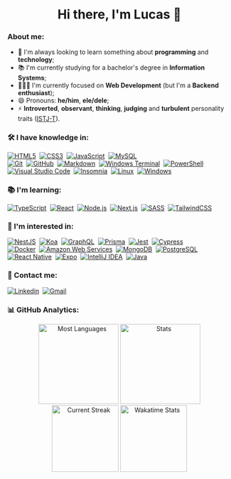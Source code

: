 <h1 align="center">Hi there, I'm Lucas&nbsp;👋</h1>

### About me:

- 🌱&nbsp;I'm always looking to learn something about **programming** and **technology**;
- 📚&nbsp;I'm currently studying for a bachelor's degree in **Information Systems**;
- 👨🏻‍💻&nbsp;I'm currently focused on **Web Development** (but I'm a **Backend enthusiast**); 
- 😄&nbsp;Pronouns: **he/him**, **ele/dele**;
- ⚡&nbsp;**Introverted**, **observant**, **thinking**, **judging** and **turbulent** personality traits ([ISTJ-T](https://www.16personalities.com/istj-personality)).

### 🛠&nbsp;I have knowledge in:

[![HTML5](https://img.shields.io/badge/-HTML5-111?style=flat&logo=html5)](https://developer.mozilla.org/en-US/docs/Web/HTML)&nbsp;
[![CSS3](https://img.shields.io/badge/-CSS3-111?style=flat&logo=css3&logoColor=2965f1)](https://developer.mozilla.org/en-US/docs/Web/CSS)&nbsp;
[![JavaScript](https://img.shields.io/badge/-JavaScript-111?style=flat&logo=javascript)](https://developer.mozilla.org/en-US/docs/Web/JavaScript)&nbsp;
[![MySQL](https://img.shields.io/badge/-MySQL-111?style=flat&logo=mysql)](https://www.mysql.com/)&nbsp; <br/>
[![Git](https://img.shields.io/badge/-Git-111?style=flat&logo=git)](https://git-scm.com/)&nbsp;
[![GitHub](https://img.shields.io/badge/-GitHub-111?style=flat&logo=github)](https://github.com/)&nbsp;
[![Markdown](https://img.shields.io/badge/-Markdown-111?style=flat&logo=markdown)](https://www.markdownguide.org/)&nbsp; 
[![Windows Terminal](https://img.shields.io/badge/-Windows%20Terminal-111?style=flat&logo=windows%20terminal)](https://docs.microsoft.com/en-us/windows/terminal/)&nbsp; 
[![PowerShell](https://img.shields.io/badge/-PowerShell-111?style=flat&logo=powershell)](https://docs.microsoft.com/en-us/powershell/scripting/overview?view=powershell-7.2)&nbsp; <br/>
[![Visual Studio Code](https://img.shields.io/badge/-Visual%20Studio%20Code-111?style=flat&logo=visual-studio-code&logoColor=007ACC)](https://code.visualstudio.com/)&nbsp;
[![Insomnia](https://img.shields.io/badge/-Insomnia-111?style=flat&logo=insomnia&logoColor=4000BF)](https://insomnia.rest/)&nbsp;
[![Linux](https://img.shields.io/badge/-Linux-111?style=flat&logo=linux)](https://www.linux.org/)&nbsp; 
[![Windows](https://img.shields.io/badge/-Windows-111?style=flat&logo=windows&logoColor=0078D6)](https://www.microsoft.com/en-us/windows)&nbsp; <br/>

### 📚&nbsp;I'm learning:

[![TypeScript](https://img.shields.io/badge/-TypeScript-111?style=flat&logo=typescript)](https://www.typescriptlang.org/)&nbsp;
[![React](https://img.shields.io/badge/-React-111?style=flat&logo=react)](https://reactjs.org/)&nbsp;
[![Node.js](https://img.shields.io/badge/-Node.js-111?style=flat&logo=node.js)](https://nodejs.org/en/)&nbsp; 
[![Next.js](https://img.shields.io/badge/-Next.js-111?style=flat&logo=next.js)](https://nextjs.org/)&nbsp;
[![SASS](https://img.shields.io/badge/-SASS-111?style=flat&logo=sass)](https://sass-lang.com/)&nbsp;
[![TailwindCSS](https://img.shields.io/badge/-Tailwind%20CSS-111?style=flat&logo=tailwindcss)](https://tailwindcss.com/)&nbsp; <br/>

### 🔭&nbsp;I'm interested in:

[![NestJS](https://img.shields.io/badge/-Nest%20JS-111?style=flat&logo=nestjs&logoColor=E0234E)](https://nestjs.com/)&nbsp;
[![Koa](https://img.shields.io/badge/-Koa-111?style=flat&logo=koa)](https://koajs.com/)&nbsp;
[![GraphQL](https://img.shields.io/badge/-GraphQL-111?style=flat&logo=graphql&logoColor=E10098)](https://graphql.org/)&nbsp;
[![Prisma](https://img.shields.io/badge/-Prisma-111?style=flat&logo=prisma&logoColor=16A394)](https://www.prisma.io/)&nbsp;
[![Jest](https://img.shields.io/badge/-Jest-111?style=flat&logo=jest&logoColor=C21325)](https://jestjs.io/)&nbsp;
[![Cypress](https://img.shields.io/badge/-Cypress-111?style=flat&logo=cypress)](https://www.cypress.io/)&nbsp; <br/>
[![Docker](https://img.shields.io/badge/-Docker-111?style=flat&logo=docker)](https://www.docker.com/)&nbsp;
[![Amazon Web Services](https://img.shields.io/badge/-AWS-111?style=flat&logo=amazon%20aws&logoColor=FF9900)](https://aws.amazon.com/)&nbsp;
[![MongoDB](https://img.shields.io/badge/-MongoDB-111?style=flat&logo=mongodb)](https://www.mongodb.com/)&nbsp;
[![PostgreSQL](https://img.shields.io/badge/-PostgreSQL-111?style=flat&logo=postgresql)](https://www.postgresql.org/)&nbsp; <br/>
[![React Native](https://img.shields.io/badge/-React%20Native-111?style=flat&logo=react&logoColor=fff)](https://reactnative.dev/)&nbsp;
[![Expo](https://img.shields.io/badge/-Expo-111?style=flat&logo=expo)](https://expo.dev/)&nbsp;
[![IntelliJ IDEA](https://img.shields.io/badge/-IntelliJ%20IDEA-111?style=flat&logo=IntelliJ%20IDEA)](https://www.jetbrains.com/idea/)&nbsp;
[![Java](https://img.shields.io/badge/-Java-111?style=flat&logo=java)](https://www.java.com/en/)&nbsp; <br/>

### 🤝&nbsp;Contact me:

[![Linkedin](https://img.shields.io/badge/-Lucas%20Morais-0A66C2?style=flat&logo=linkedin&logoColor=fff)](https://www.linkedin.com/in/lucas-morais-santos/)&nbsp;
[![Gmail](https://img.shields.io/badge/-lucas14.morais@gmail.com-EA4335?style=flat&logo=gmail&logoColor=fff)](mailto:lucas14.morais@gmail.com)&nbsp; <br/>

### 📊&nbsp;GitHub Analytics:
<div align="center">
  <img height="180em" src="https://github-readme-stats.vercel.app/api/top-langs/?username=LucasMorais1998&theme=chartreuse-dark&title_color=fff&text_color=fff&layout=compact&langs_count=7&exclude_repo=uri-exercises&hide_border=true" alt="Most Languages" />
  
  <img height="180em" src="https://github-readme-stats.vercel.app/api?username=LucasMorais1998&&show_icons=true&theme=chartreuse-dark&title_color=fff&text_color=fff&hide_border=true&count_private=true" alt="Stats" />
  
  <img height="150em" src="http://github-readme-streak-stats.herokuapp.com?user=LucasMorais1998&theme=chartreuse-dark&hide_border=true&stroke=FFFFFF&ring=FFFFFF&fire=36BCF7&currStreakNum=F7F7F7&sideNums=F7F7F7&currStreakLabel=36BCF7&sideLabels=36BCF7&dates=FFFFFF)](https://git.io/streak-stats" alt="Current Streak" />
  
  <img height="150em" src="https://github-readme-stats.vercel.app/api/wakatime?username=LucasMorais1998&langs_count=4&theme=chartreuse-dark&title_color=fff&text_color=fff&hide_border=true" alt="Wakatime Stats" />
</div>
